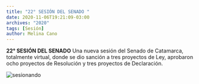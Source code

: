 ```yaml
---
title: "22° SESIÓN DEL SENADO "
date: 2020-11-06T19:21:09-03:00
archives: "2020"
tags: [Sesión]
author: Melina Cano
---
```

**22° SESIÓN DEL SENADO**
Una nueva sesión del Senado de Catamarca, totalmente virtual, donde se dio sanción a tres proyectos de Ley, aprobaron ocho proyectos de Resolución y tres proyectos de Declaración.

![sesionando](/img/Zoom2.jpg "sesionando")

